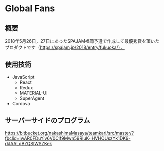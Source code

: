 # Global Fans
## 概要
2018年5月26日，27日にあったSPAJAM福岡予選で作成して最優秀賞を頂いたプロダクトです（https://spajam.jp/2018/entry/fukuoka/）．

## 使用技術
- JavaScript
    - React
    - Redux
    - MATERIAL-UI
    - SuperAgent
- Cordova

## サーバーサイドのプログラム
https://bitbucket.org/nakashimaMasaya/teamkari/src/master/?fbclid=IwAR0FDuYiv6V0Cif9Mwn59RIuK-IHVHOUszYk1DK9-rkIAALdBZQSIWSZKek
